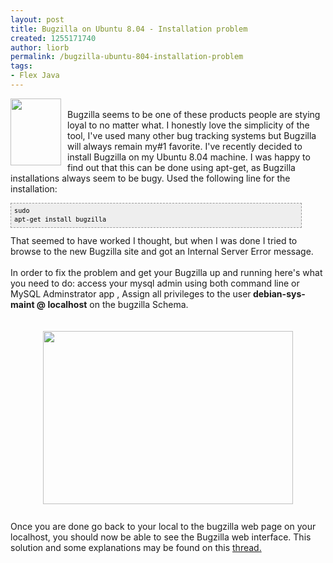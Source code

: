 ```yaml
---
layout: post
title: Bugzilla on Ubuntu 8.04 - Installation problem
created: 1255171740
author: liorb
permalink: /bugzilla-ubuntu-804-installation-problem
tags:
- Flex Java
---
```

<a onblur="try {parent.deselectBloggerImageGracefully();} catch(e) {}" href="http://3.bp.blogspot.com/_tECzk8Tdl88/StBp_pzKzlI/AAAAAAAAAFg/PCBM64JbxgI/s1600-h/buggie.png"><img style="margin: 0pt 10px 10px 0pt; float: left; cursor: pointer; width: 81px; height: 107px;" src="http://3.bp.blogspot.com/_tECzk8Tdl88/StBp_pzKzlI/AAAAAAAAAFg/PCBM64JbxgI/s400/buggie.png" alt="" id="BLOGGER_PHOTO_ID_5390925296235630162" border="0" /></a><br />Bugzilla seems to be one of these products people are stying loyal to no matter what. I honestly love the simplicity of the tool, I've used many other bug tracking systems but Bugzilla will always remain my#1 favorite. I've recently decided to install Bugzilla on my Ubuntu 8.04 machine. I was happy to find out that this can be done using apt-get, as Bugzilla installations always seem to be bugy. Used the following line for the installation:<br /><pre style="border: 1px dashed rgb(153, 153, 153); padding: 5px; overflow: auto; font-family: Andale Mono,Lucida Console,Monaco,fixed,monospace; color: rgb(0, 0, 0); background-color: rgb(238, 238, 238); font-size: 12px; line-height: 14px; width: 90%;"><code>sudo apt-get install bugzilla<br /></code></pre>That seemed to have worked I thought, but when I was done I tried to browse to the new Bugzilla site and got an Internal Server Error message.<br /><br />In order to fix the problem and get your Bugzilla up and running here's what you need to do: access your mysql admin using both command line or MySQL Adminstrator app , Assign all privileges to the user<span style="font-weight: bold;"> debian-sys-maint @ localhost</span> on the bugzilla Schema.<br /><br /><br /><a onblur="try {parent.deselectBloggerImageGracefully();} catch(e) {}" href="http://3.bp.blogspot.com/_tECzk8Tdl88/StBvlDg0snI/AAAAAAAAAFw/FJ2Pko9Nsq8/s1600-h/mysql-bugzilla.png"><img style="margin: 0px auto 10px; display: block; text-align: center; cursor: pointer; width: 400px; height: 277px;" src="http://3.bp.blogspot.com/_tECzk8Tdl88/StBvlDg0snI/AAAAAAAAAFw/FJ2Pko9Nsq8/s400/mysql-bugzilla.png" alt="" id="BLOGGER_PHOTO_ID_5390931436351304306" border="0" /></a><br />Once you are done go back to your local to the bugzilla web page on your localhost, you should now be able to see the Bugzilla web interface. This solution and some explanations may be found on this <a href="https://bugs.launchpad.net/ubuntu/+source/bugzilla/+bug/55747">thread.</a>
